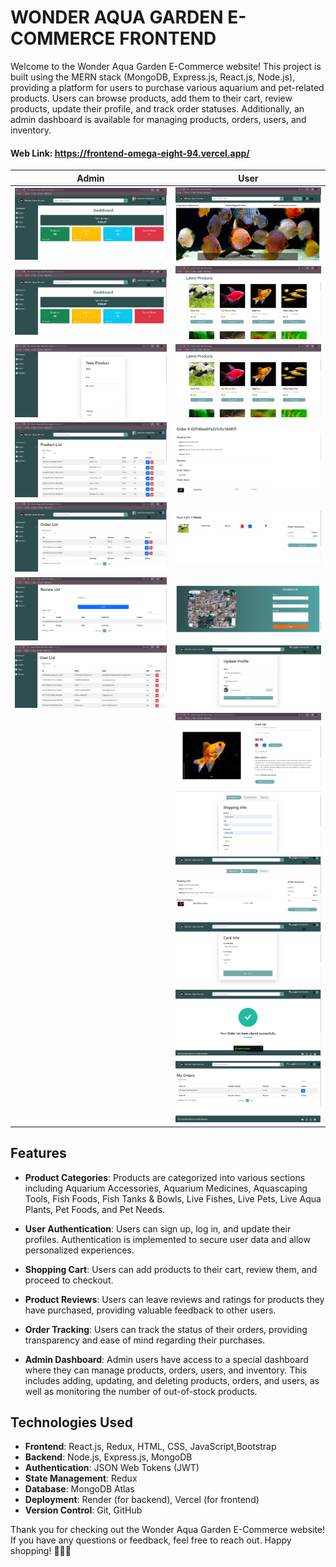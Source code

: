 # WONDER AQUA GARDEN E-COMMERCE FRONTEND

Welcome to the Wonder Aqua Garden E-Commerce website! This project is built using the MERN stack (MongoDB, Express.js, React.js, Node.js), providing a platform for users to purchase various aquarium and pet-related products. Users can browse products, add them to their cart, review products, update their profile, and track order statuses. Additionally, an admin dashboard is available for managing products, orders, users, and inventory.

#### Web Link: https://frontend-omega-eight-94.vercel.app/


| Admin                                | User                               |
|--------------------------------------|------------------------------------|
|![Admin Dashboard](<Readme_Images/Dashboard.png>)|![Home](<Readme_Images/Home.png>)|
|![Admin Main Dashboard](<Readme_Images/Admin Main Dashboard.png>)|![Latest Products](<Readme_Images/Latest Products.png>)|
|![Admin New Product](<Readme_Images/Admin New Product.png>)|![Latest Products](<Readme_Images/Latest Products.png>)|
|![Admin Product List](<Readme_Images/Admin Product List.png>)|![Order Details](<Readme_Images/Order Details.png>)|
|![Admin Orders](<Readme_Images/Admin Orders.png>)|![User Cart Page](<Readme_Images/User Cart Page.png>)|
|![Admin Review](<Readme_Images/Admin Reviews.png>)|![User Contact Us](<Readme_Images/User Contact Us.png>)|
|![Admin User List](<Readme_Images/Admin User Panel.png>)|![User Profile](<Readme_Images/User Profile.png>)|
||![User Product Details](<Readme_Images/User Product Details.png>)|
||![Shipping Info](<Readme_Images/Shipping Info.png>)|
||![Confirm Order](<Readme_Images/Confirm Order.png>)|
||![Card Info](<Readme_Images/Card Info.png>)|
||![Order Confirmed](<Readme_Images/Order Confirmed.png>)|
||![User Orders](<Readme_Images/User Orders.png>)|
## Features

- **Product Categories**: Products are categorized into various sections including Aquarium Accessories, Aquarium Medicines, Aquascaping Tools, Fish Foods, Fish Tanks & Bowls, Live Fishes, Live Pets, Live Aqua Plants, Pet Foods, and Pet Needs.

- **User Authentication**: Users can sign up, log in, and update their profiles. Authentication is implemented to secure user data and allow personalized experiences.

- **Shopping Cart**: Users can add products to their cart, review them, and proceed to checkout.

- **Product Reviews**: Users can leave reviews and ratings for products they have purchased, providing valuable feedback to other users.

- **Order Tracking**: Users can track the status of their orders, providing transparency and ease of mind regarding their purchases.

- **Admin Dashboard**: Admin users have access to a special dashboard where they can manage products, orders, users, and inventory. This includes adding, updating, and deleting products, orders, and users, as well as monitoring the number of out-of-stock products.

## Technologies Used

- **Frontend**: React.js, Redux, HTML, CSS, JavaScript,Bootstrap
- **Backend**: Node.js, Express.js, MongoDB
- **Authentication**: JSON Web Tokens (JWT)
- **State Management**: Redux
- **Database**: MongoDB Atlas
- **Deployment**: Render (for backend), Vercel (for frontend)
- **Version Control**: Git, GitHub

Thank you for checking out the Wonder Aqua Garden E-Commerce website! If you have any questions or feedback, feel free to reach out. Happy shopping! 🐠🌿🛒